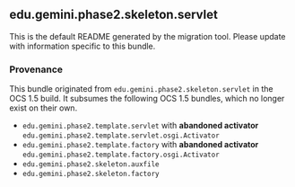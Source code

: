 
## edu.gemini.phase2.skeleton.servlet

This is the default README generated by the migration tool. Please update with information specific to this bundle.

### Provenance

This bundle originated from `edu.gemini.phase2.skeleton.servlet` in the OCS 1.5 build. It subsumes the following OCS 1.5 bundles, which no longer exist on their own.
 
- `edu.gemini.phase2.template.servlet` with **abandoned activator** `edu.gemini.phase2.template.servlet.osgi.Activator`
- `edu.gemini.phase2.template.factory` with **abandoned activator** `edu.gemini.phase2.template.factory.osgi.Activator`
- `edu.gemini.phase2.skeleton.auxfile`
- `edu.gemini.phase2.skeleton.factory`
